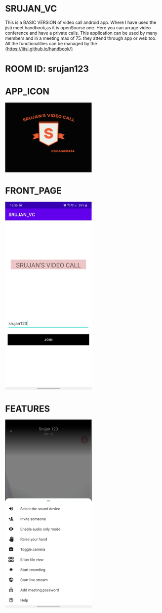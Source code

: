 # SRUJAN_VC
This is a BASIC VERSION of video call android app. Where I have used the jisti meet handbook,as it is openSourse one. Here you can arrage video conference and have a private calls.
This application can be used by many members and in a meeting max of 75. they attend through app or web too. All the functionalities can be managed by the {https://jitsi.github.io/handbook/}

# ROOM  ID: srujan123

# APP_ICON
<img src="icon.PNG" width="280px" alt="Screenshot" />

# FRONT_PAGE
<img src="front.jpeg" width="280px" alt="Screenshot" />

# FEATURES
<img src="feature.jpeg" width="280px" alt="Screenshot" />
